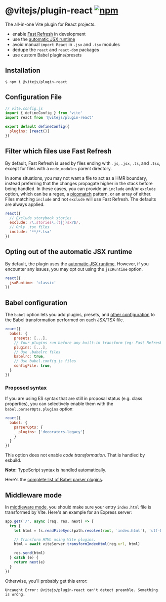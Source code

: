 
# @vitejs/plugin-react [![npm](https://img.shields.io/npm/v/@vitejs/plugin-react.svg)](https://npmjs.com/package/@vitejs/plugin-react)

The all-in-one Vite plugin for React projects.

- enable [Fast Refresh](https://www.npmjs.com/package/react-refresh) in development
- use the [automatic JSX runtime](https://github.com/alloc/vite-react-jsx#faq)
- avoid manual `import React` in `.jsx` and `.tsx` modules
- dedupe the `react` and `react-dom` packages
- use custom Babel plugins/presets

## Installation
```
$ npm i @vitejs/plugin-react
```

## Configuration File
```js
// vite.config.js
import { defineConfig } from 'vite'
import react from '@vitejs/plugin-react'

export default defineConfig({
  plugins: [react()]
})
```

## Filter which files use Fast Refresh

By default, Fast Refresh is used by files ending with `.js`, `.jsx`, `.ts`, and `.tsx`, except for files with a `node_modules` parent directory.

In some situations, you may not want a file to act as a HMR boundary, instead preferring that the changes propagate higher in the stack before being handled. In these cases, you can provide an `include` and/or `exclude` option, which can be a regex, a [picomatch](https://github.com/micromatch/picomatch#globbing-features) pattern, or an array of either. Files matching `include` and not `exclude` will use Fast Refresh. The defaults are always applied.

```js
react({
  // Exclude storybook stories
  exclude: /\.stories\.(t|j)sx?$/,
  // Only .tsx files
  include: '**/*.tsx'
})
```

## Opting out of the automatic JSX runtime

By default, the plugin uses the [automatic JSX runtime](https://github.com/alloc/vite-react-jsx#faq). However, if you encounter any issues, you may opt out using the `jsxRuntime` option.

```js
react({
  jsxRuntime: 'classic'
})
```

## Babel configuration

The `babel` option lets you add plugins, presets, and [other configuration](https://babeljs.io/docs/en/options) to the Babel transformation performed on each JSX/TSX file.

```js
react({
  babel: {
    presets: [...],
    // Your plugins run before any built-in transform (eg: Fast Refresh)
    plugins: [...],
    // Use .babelrc files
    babelrc: true,
    // Use babel.config.js files
    configFile: true,
  }
})
```

### Proposed syntax

If you are using ES syntax that are still in proposal status (e.g. class properties), you can selectively enable them with the `babel.parserOpts.plugins` option:

```js
react({
  babel: {
    parserOpts: {
      plugins: ['decorators-legacy']
    }
  }
})
```

This option does not enable _code transformation_. That is handled by esbuild.

**Note:** TypeScript syntax is handled automatically.

Here's the [complete list of Babel parser plugins](https://babeljs.io/docs/en/babel-parser#ecmascript-proposalshttpsgithubcombabelproposals).

## Middleware mode

In [middleware mode](https://vitejs.dev/config/server-options.html#server-middlewaremode), you should make sure your entry `index.html` file is transformed by Vite. Here's an example for an Express server:

```js
app.get('/', async (req, res, next) => {
  try {
    let html = fs.readFileSync(path.resolve(root, 'index.html'), 'utf-8')

    // Transform HTML using Vite plugins.
    html = await viteServer.transformIndexHtml(req.url, html)

    res.send(html)
  } catch (e) {
    return next(e)
  }
})
```

Otherwise, you'll probably get this error:

```
Uncaught Error: @vitejs/plugin-react can't detect preamble. Something is wrong.
```
